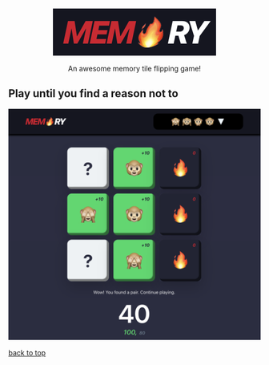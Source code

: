 <a name="readme-top"></a>
<!-- PROJECT LOGO -->
<br />
<div align="center">
  <a href="https://github.com/othneildrew/Best-README-Template">
    <img src="images/logo.png" alt="Logo" >
  </a>
  <p align="center">
    An awesome memory tile flipping game!
  </p>
</div>

<!-- ABOUT THE PROJECT -->
## Play until you find a reason not to

[![Product Name Screen Shot][product-screenshot]](https://vijayjangid.github.io/icebreakers/)

<a href="#readme-top">back to top</a>


<!-- MARKDOWN LINKS & IMAGES -->
<!-- https://www.markdownguide.org/basic-syntax/#reference-style-links -->
[product-screenshot]: images/screenshot.png
